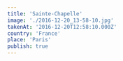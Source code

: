 ```yaml
---
title: 'Sainte-Chapelle'
image: './2016-12-20_13-58-10.jpg'
takenAt: '2016-12-20T12:58:10.000Z'
country: 'France'
place: 'Paris'
publish: true
---
```

